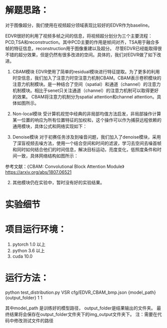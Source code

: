 # 解题思路：

对于图像超分，我们使用在视频超分领域表现比较好的EDVR作为baseline。

EDVR很好的利用了视频多帧之间的信息，将视频超分划分为三个主要流程：PCD,TSA和reconstruction。其中PCD主要的作用是帧间对齐，TSA用于融合多帧的特征信息，reconstruction用于图像重建以及超分。
尽管EDVR已经能取得很不错的超分效果，但是仍然有很多改进的空间。具体的，我们对EDVR做了如下改进。

1. CBAM模块
EDVR使用了简单的residual模块进行特征提取。为了更多的利用时空信息，我们加入了注意力时空注意力机制CBAM。CBAM表示卷积模块的注意力机制模块。是一种结合了空间（spatial）和通道（channel）的注意力机制模块。相比于senet只关注通道（channel）的注意力机制可以取得更好的效果。
CBAM将注意力机制分为spatial attention和channel attention。具体如图所示。

2. Non-local模块
受计算机视觉中经典的非局部均值方法启发，非局部操作计算某一位置的响应为所有位置特征的加权和，这个操作可以作为捕获远程依赖的通用模块，具体公式和网络实现如下：

3. Denoise模块
对于初赛任务涉及到噪音问题，我们加入了denoise模块，采用了深盲视频去噪方法，使用一个结合空间和时间的滤波，学习去空间去噪首帧和同时如何结合他们的时间信息，解决目标运动，亮度变化，低照度条件和时间一致，具体网络结构如图所示：



参考文献：《CBAM: Convolutional Block Attention Module》   https://arxiv.org/abs/1807.06521

2. 其他模块仍在实验中，暂时没有好的实验结果。


# 实验细节





# 项目运行环境：
1. pytorch 1.0 以上
2. python 3.6 以上
3. cuda 10.0

# 运行方法：
python test_distribution.py VSR cfg/EDVR_CBAM_bmp.json {model_path} {output_folder} 1 1

其中model_path 是训练好的模型路径， output_folder是结果输出的文件夹。
最终结果将会保存在output_folder文件夹下的img_output文件夹下。
注：需要在代码中修改测试文件的路径

